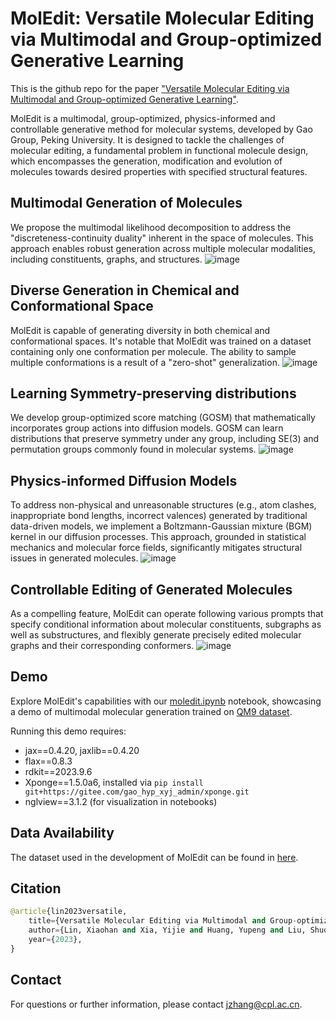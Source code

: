 # MolEdit: Versatile Molecular Editing via Multimodal and Group-optimized Generative Learning

This is the github repo for the paper ["Versatile Molecular Editing via Multimodal and Group-optimized Generative Learning"](https://doi.org/10.26434/chemrxiv-2023-j2n6l).

MolEdit is a multimodal, group-optimized, physics-informed and controllable generative method for molecular systems, developed by Gao Group, Peking University. It is designed to tackle the challenges of molecular editing, a fundamental problem in functional molecule design, which encompasses the generation, modification and evolution of molecules towards desired properties with specified structural features.

## Multimodal Generation of Molecules 
We propose the multimodal likelihood decomposition to address the "discreteness-continuity duality" inherent in the space of molecules. This approach enables robust generation across multiple molecular modalities, including constituents, graphs, and structures.
![image](https://github.com/issacAzazel/MolEdit/blob/main/figs/generation_example.png)

## Diverse Generation in Chemical and Conformational Space 
MolEdit is capable of generating diversity in both chemical and conformational spaces. It's notable that MolEdit was trained on a dataset containing only one conformation per molecule. The ability to sample multiple conformations is a result of a "zero-shot" generalization.
![image](https://github.com/issacAzazel/MolEdit/blob/main/figs/diversity.png)

## Learning Symmetry-preserving distributions
We develop group-optimized score matching (GOSM) that mathematically incorporates group actions into diffusion models. GOSM can learn distributions that preserve symmetry under any group, including SE(3) and permutation groups commonly found in molecular systems.
![image](https://github.com/issacAzazel/MolEdit/blob/main/figs/GOSM.png)

## Physics-informed Diffusion Models 
To address non-physical and unreasonable structures (e.g., atom clashes, inappropriate bond lengths, incorrect valences) generated by traditional data-driven models, we implement a Boltzmann-Gaussian mixture (BGM) kernel in our diffusion processes. This approach, grounded in statistical mechanics and molecular force fields, significantly mitigates structural issues in generated molecules.
![image](https://github.com/issacAzazel/MolEdit/blob/main/figs/BGM.png)

## Controllable Editing of Generated Molecules
As a compelling feature, MolEdit can operate following various prompts that specify conditional information about molecular constituents, subgraphs as well as substructures, and flexibly generate precisely edited molecular graphs and their corresponding conformers.
![image](https://github.com/issacAzazel/MolEdit/blob/main/figs/editing.png)

## Demo

Explore MolEdit's capabilities with our [moledit.ipynb](./moledit.ipynb) notebook, showcasing a demo of multimodal molecular generation trained on [QM9 dataset](https://www.nature.com/articles/sdata201422).

Running this demo requires: 
* jax==0.4.20, jaxlib==0.4.20
* flax==0.8.3
* rdkit==2023.9.6
* Xponge==1.5.0a6, installed via `pip install git+https://gitee.com/gao_hyp_xyj_admin/xponge.git`
* nglview==3.1.2 (for visualization in notebooks)

## Data Availability

The dataset used in the development of MolEdit can be found in [here](https://zenodo.org/records/11115372).

## Citation
```python
@article{lin2023versatile,
    title={Versatile Molecular Editing via Multimodal and Group-optimized Generative Learning},
    author={Lin, Xiaohan and Xia, Yijie and Huang, Yupeng and Liu, Shuo and Chen, Mengyun and Ni, Ningxi and Wang, Zidong and Gao, Yi Qin and Zhang, Jun},
    year={2023},
}
```

## Contact 
For questions or further information, please contact jzhang@cpl.ac.cn.